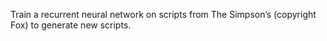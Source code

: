 Train a recurrent neural network on scripts from The Simpson’s (copyright Fox) to generate new scripts.